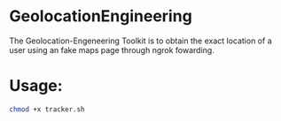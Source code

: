 # GeolocationEngineering

The Geolocation-Engeneering Toolkit is to obtain the exact location of a user using an fake maps page through ngrok fowarding.

# Usage:
```sh
chmod +x tracker.sh
```
